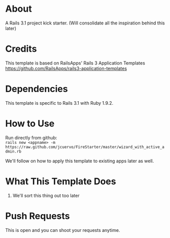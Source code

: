 About
======
A Rails 3.1 project kick starter. (Will consolidate all the inspiration behind this later)

Credits
=======
This template is based on RailsApps' Rails 3 Application Templates https://github.com/RailsApps/rails3-application-templates

Dependencies
===========
This template is specific to Rails 3.1 with Ruby 1.9.2.

How to Use
===========
Run directly from github:<br>
`rails new <appname> -m https://raw.github.com/jcuervo/FireStarter/master/wizard_with_active_admin.rb`<br>

We'll follow on how to apply this template to existing apps later as well.

What This Template Does
========================

1.  We'll sort this thing out too later

Push Requests
==============
This is open and you can shoot your requests anytime.